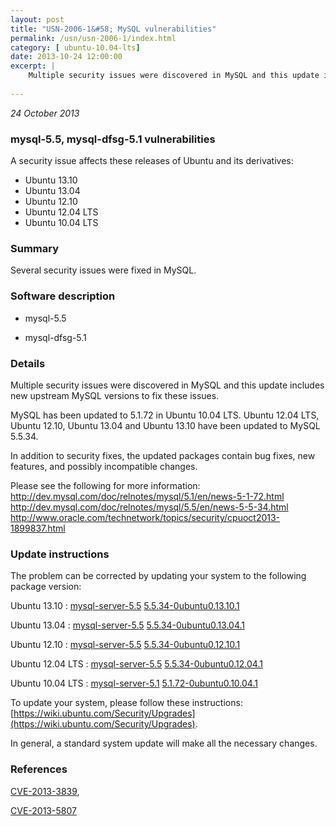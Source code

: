 ```yaml
---
layout: post
title: "USN-2006-1&#58; MySQL vulnerabilities"
permalink: /usn/usn-2006-1/index.html
category: [ ubuntu-10.04-lts]
date: 2013-10-24 12:00:00
excerpt: |
    Multiple security issues were discovered in MySQL and this update includes new upstream MySQL versions to fix these issues.
    
--- 
```

 
 

*24 October 2013*

### mysql-5.5, mysql-dfsg-5.1 vulnerabilities

A security issue affects these releases of Ubuntu and its derivatives:

* Ubuntu 13.10
* Ubuntu 13.04
* Ubuntu 12.10
* Ubuntu 12.04 LTS
* Ubuntu 10.04 LTS

### Summary

Several security issues were fixed in MySQL. 

### Software description

* mysql-5.5 

* mysql-dfsg-5.1 

### Details

Multiple security issues were discovered in MySQL and this update includes new upstream MySQL versions to fix these issues.

MySQL has been updated to 5.1.72 in Ubuntu 10.04 LTS. Ubuntu 12.04 LTS, Ubuntu 12.10, Ubuntu 13.04 and Ubuntu 13.10 have been updated to MySQL 5.5.34.

In addition to security fixes, the updated packages contain bug fixes, new features, and possibly incompatible changes.

Please see the following for more information: http://dev.mysql.com/doc/relnotes/mysql/5.1/en/news-5-1-72.html http://dev.mysql.com/doc/relnotes/mysql/5.5/en/news-5-5-34.html http://www.oracle.com/technetwork/topics/security/cpuoct2013-1899837.html 

### Update instructions

The problem can be corrected by updating your system to the following package version:

Ubuntu 13.10
 : [mysql-server-5.5](https://launchpad.net/ubuntu/+source/mysql-5.5) <span> [5.5.34-0ubuntu0.13.10.1](https://launchpad.net/ubuntu/+source/mysql-5.5/5.5.34-0ubuntu0.13.10.1) </span> 

Ubuntu 13.04
 : [mysql-server-5.5](https://launchpad.net/ubuntu/+source/mysql-5.5) <span> [5.5.34-0ubuntu0.13.04.1](https://launchpad.net/ubuntu/+source/mysql-5.5/5.5.34-0ubuntu0.13.04.1) </span> 

Ubuntu 12.10
 : [mysql-server-5.5](https://launchpad.net/ubuntu/+source/mysql-5.5) <span> [5.5.34-0ubuntu0.12.10.1](https://launchpad.net/ubuntu/+source/mysql-5.5/5.5.34-0ubuntu0.12.10.1) </span> 

Ubuntu 12.04 LTS
 : [mysql-server-5.5](https://launchpad.net/ubuntu/+source/mysql-5.5) <span> [5.5.34-0ubuntu0.12.04.1](https://launchpad.net/ubuntu/+source/mysql-5.5/5.5.34-0ubuntu0.12.04.1) </span> 

Ubuntu 10.04 LTS
 : [mysql-server-5.1](https://launchpad.net/ubuntu/+source/mysql-dfsg-5.1) <span> [5.1.72-0ubuntu0.10.04.1](https://launchpad.net/ubuntu/+source/mysql-dfsg-5.1/5.1.72-0ubuntu0.10.04.1) </span> 

To update your system, please follow these instructions: [https://wiki.ubuntu.com/Security/Upgrades](https://wiki.ubuntu.com/Security/Upgrades).

In general, a standard system update will make all the necessary changes. 

### References

 
 [CVE-2013-3839](http://people.ubuntu.com/~ubuntu-security/cve/CVE-2013-3839), 

 [CVE-2013-5807](http://people.ubuntu.com/~ubuntu-security/cve/CVE-2013-5807)
 

